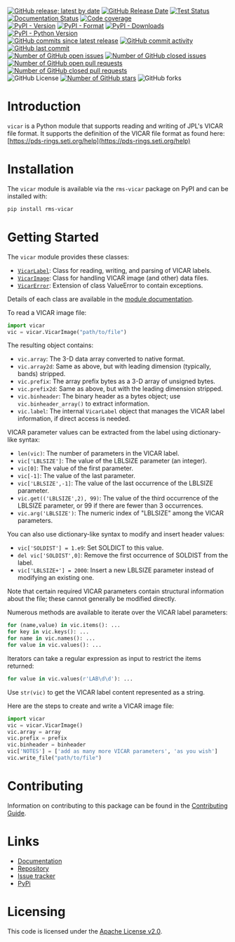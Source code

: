 [![GitHub release; latest by date](https://img.shields.io/github/v/release/SETI/rms-vicar)](https://github.com/SETI/rms-vicar/releases)
[![GitHub Release Date](https://img.shields.io/github/release-date/SETI/rms-vicar)](https://github.com/SETI/rms-vicar/releases)
[![Test Status](https://img.shields.io/github/actions/workflow/status/SETI/rms-vicar/run-tests.yml?branch=main)](https://github.com/SETI/rms-vicar/actions)
[![Documentation Status](https://readthedocs.org/projects/rms-vicar/badge/?version=latest)](https://rms-vicar.readthedocs.io/en/latest/?badge=latest)
[![Code coverage](https://img.shields.io/codecov/c/github/SETI/rms-vicar/main?logo=codecov)](https://codecov.io/gh/SETI/rms-vicar)
<br />
[![PyPI - Version](https://img.shields.io/pypi/v/rms-vicar)](https://pypi.org/project/rms-vicar)
[![PyPI - Format](https://img.shields.io/pypi/format/rms-vicar)](https://pypi.org/project/rms-vicar)
[![PyPI - Downloads](https://img.shields.io/pypi/dm/rms-vicar)](https://pypi.org/project/rms-vicar)
[![PyPI - Python Version](https://img.shields.io/pypi/pyversions/rms-vicar)](https://pypi.org/project/rms-vicar)
<br />
[![GitHub commits since latest release](https://img.shields.io/github/commits-since/SETI/rms-vicar/latest)](https://github.com/SETI/rms-vicar/commits/main/)
[![GitHub commit activity](https://img.shields.io/github/commit-activity/m/SETI/rms-vicar)](https://github.com/SETI/rms-vicar/commits/main/)
[![GitHub last commit](https://img.shields.io/github/last-commit/SETI/rms-vicar)](https://github.com/SETI/rms-vicar/commits/main/)
<br />
[![Number of GitHub open issues](https://img.shields.io/github/issues-raw/SETI/rms-vicar)](https://github.com/SETI/rms-vicar/issues)
[![Number of GitHub closed issues](https://img.shields.io/github/issues-closed-raw/SETI/rms-vicar)](https://github.com/SETI/rms-vicar/issues)
[![Number of GitHub open pull requests](https://img.shields.io/github/issues-pr-raw/SETI/rms-vicar)](https://github.com/SETI/rms-vicar/pulls)
[![Number of GitHub closed pull requests](https://img.shields.io/github/issues-pr-closed-raw/SETI/rms-vicar)](https://github.com/SETI/rms-vicar/pulls)
<br />
![GitHub License](https://img.shields.io/github/license/SETI/rms-vicar)
[![Number of GitHub stars](https://img.shields.io/github/stars/SETI/rms-vicar)](https://github.com/SETI/rms-vicar/stargazers)
![GitHub forks](https://img.shields.io/github/forks/SETI/rms-vicar)

# Introduction

`vicar` is a Python module that supports reading and writing of JPL's VICAR file format. It supports the definition of the VICAR file format as found here:
[https://pds-rings.seti.org/help](https://pds-rings.seti.org/help)

# Installation

The `vicar` module is available via the `rms-vicar` package on PyPI and can be
installed with:

```sh
pip install rms-vicar
```

# Getting Started

The `vicar` module provides these classes:

- [`VicarLabel`](https://rms-vicar.readthedocs.io/en/latest/module.html#vicar.VicarLabel):
  Class for reading, writing, and parsing of VICAR labels.
- [`VicarImage`](https://rms-vicar.readthedocs.io/en/latest/module.html#vicar.VicarImage):
  Class for handling VICAR image (and other) data files.
- [`VicarError`](https://rms-vicar.readthedocs.io/en/latest/module.html#vicar.VicarError):
  Extension of class ValueError to contain exceptions.

Details of each class are available in the [module documentation](https://rms-vicar.readthedocs.io/en/latest/module.html).


To read a VICAR image file:

```python
import vicar
vic = vicar.VicarImage("path/to/file")
```

The resulting object contains:

- `vic.array`: The 3-D data array converted to native format.
- `vic.array2d`: Same as above, but with leading dimension (typically, bands) stripped.
- `vic.prefix`: The array prefix bytes as a 3-D array of unsigned bytes.
- `vic.prefix2d`: Same as above, but with the leading dimension stripped.
- `vic.binheader`: The binary header as a bytes object; use `vic.binheader_array()` to
  extract information.
- `vic.label`: The internal `VicarLabel` object that manages the VICAR label information,
  if direct access is needed.

VICAR parameter values can be extracted from the label using dictionary-like syntax:

- `len(vic)`: The number of parameters in the VICAR label.
- `vic['LBLSIZE']`: The value of the LBLSIZE parameter (an integer).
- `vic[0]`: The value of the first parameter.
- `vic[-1]`: The value of the last parameter.
- `vic['LBLSIZE',-1]`: The value of the last occurrence of the LBLSIZE parameter.
- `vic.get(('LBLSIZE',2), 99)`: The value of the third occurrence of the LBLSIZE
  parameter, or 99 if there are fewer than 3 occurrences.
- `vic.arg('LBLSIZE')`: The numeric index of "LBLSIZE" among the VICAR parameters.

You can also use dictionary-like syntax to modify and insert header values:

- `vic['SOLDIST'] = 1.e9`: Set SOLDICT to this value.
- `del vic['SOLDIST',0]`: Remove the first occurrence of SOLDIST from the label.
- `vic['LBLSIZE+'] = 2000`: Insert a new LBLSIZE parameter instead of modifying an
  existing one.

Note that certain required VICAR parameters contain structural information about the file;
these cannot generally be modified directly.

Numerous methods are available to iterate over the VICAR label parameters:

```python
for (name,value) in vic.items(): ...
for key in vic.keys(): ...
for name in vic.names(): ...
for value in vic.values(): ...
```

Iterators can take a regular expression as input to restrict the items returned:

```python
for value in vic.values(r'LAB\d\d'): ...
```

Use `str(vic)` to get the VICAR label content represented as a string.

Here are the steps to create and write a VICAR image file:

```python
import vicar
vic = vicar.VicarImage()
vic.array = array
vic.prefix = prefix
vic.binheader = binheader
vic['NOTES'] = ['add as many more VICAR parameters', 'as you wish']
vic.write_file("path/to/file")
```

# Contributing

Information on contributing to this package can be found in the
[Contributing Guide](https://github.com/SETI/rms-vicar/blob/main/CONTRIBUTING.md).

# Links

- [Documentation](https://rms-vicar.readthedocs.io)
- [Repository](https://github.com/SETI/rms-vicar)
- [Issue tracker](https://github.com/SETI/rms-vicar/issues)
- [PyPi](https://pypi.org/project/rms-vicar)

# Licensing

This code is licensed under the [Apache License v2.0](https://github.com/SETI/rms-vicar/blob/main/LICENSE).
